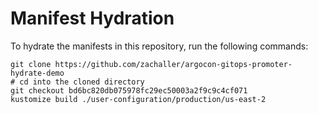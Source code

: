 # Manifest Hydration

To hydrate the manifests in this repository, run the following commands:

```shell
git clone https://github.com/zachaller/argocon-gitops-promoter-hydrate-demo
# cd into the cloned directory
git checkout bd6bc820db075978fc29ec50003a2f9c9c4cf071
kustomize build ./user-configuration/production/us-east-2
```
